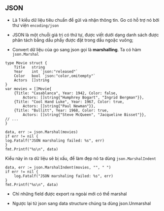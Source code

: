 ## JSON
- Là 1 kiểu dữ liệu tiêu chuẩn để gửi và nhận thông tin. Go có hỗ trợ nó bởi thư viện `encoding/json`

- JSON là một chuỗi giá trị có thứ tự, được viết dưới dạng danh sách được phân tách bằng dấu phẩy được đặt trong dấu ngoặc vuông;

- Convert dữ liệu của go sang json gọi là **marshalling**. Ta có hàm `json.Marshal`

```
type Movie struct {
    Title   string
    Year    int `json:"released"`
    Color   bool `json:"color,omitempty"`
    Actors  []string
}
var movies = []Movie{
    {Title: "Casablanca", Year: 1942, Color: false,
        Actors: []string{"Humphrey Bogart", "Ingrid Bergman"}},
    {Title: "Cool Hand Luke", Year: 1967, Color: true,
        Actors: []string{"Paul Newman"}},
    {Title: "Bullitt", Year: 1968, Color: true,
        Actors: []string{"Steve McQueen", "Jacqueline Bisset"}},
// ...
}

data, err := json.Marshal(movies)
if err != nil {
log.Fatalf("JSON marshaling failed: %s", err)
}
fmt.Printf("%s\n", data)
```

Kiểu này in ra dữ liệu sẽ bị xấu, để làm đẹp nó ta dùng `json.MarshalIndent`
```
data, err := json.MarshalIndent(movies, "", " ")
if err != nil {
    log.Fatalf("JSON marshaling failed: %s", err)
}
fmt.Printf("%s\n", data)
```

- Chỉ những field được export ra ngoài mới có thể marshal

- Ngược lại từ json sang data structure chúng ta dùng json.Unmarshal